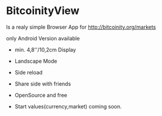 BitcoinityView
==============

Is a realy simple Browser App for http://bitcoinity.org/markets

only Android Version available

- min. 4,8''/10,2cm Display
- Landscape Mode
- Side reload
- Share side with friends
- OpenSource and free

- Start values(currency,market) coming soon.

